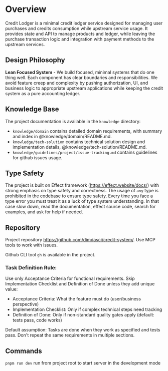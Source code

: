 # Overview

Credit Lodger is a minimal credit ledger service designed for managing user purchases and credits consumption while upstream service usage. It provides state and API to manage products and ledger, while leaving the purchase transaction logic and integration with payment methods to the upstream services.

## Design Philosophy

**Lean Focused System** - We build focused, minimal systems that do one thing well. Each component has clear boundaries and responsibilities. We avoid feature creep and complexity by pushing authorization, UI, and business logic to appropriate upstream applications while keeping the credit system as a pure accounting ledger.

## Knowledge Base

The project documentation is available in the `knowledge` directory:
- `knowledge/domain` contains detailed domain requirements, with summary and index in @knowledge/domain/README.md.
- `knowledge/tech-solution` contains technical solution design and implementation details, @knowledge/tech-solution/README.md.
- `knowledge/guidelines/project/issue-tracking.md` contains guidelines for github issues usage.

## Type Safety

The project is built on Effect framework (https://effect.website/docs/) with strong emphasis on type safety and correctness. The usage of `any` type is prohibited in the codebase to ensure type safety. Every time you face a type error you must treat it as a luck of type system understanding. In that case slow down, read the documentation, effect source code, search for examples, and ask for help if needed.

## Repository

Project repository https://github.com/dimdasci/credit-system/. Use MCP tools to work with issues.

Github CLI tool `gh` is available in the project. 

### Task Definition Rule:

Use only Acceptance Criteria for functional requirements. Skip Implementation Checklist and Definition of Done unless they add unique value:
- Acceptance Criteria: What the feature must do (user/business perspective)
- Implementation Checklist: Only if complex technical steps need tracking
- Definition of Done: Only if non-standard quality gates apply (default: tests pass, code works)

Default assumption: Tasks are done when they work as specified and tests pass. Don't repeat the same requirements in multiple sections.

## Commands

`pnpm run dev` run from project root to start server in the development mode
